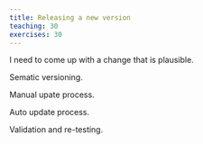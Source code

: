 ```yaml
---
title: Releasing a new version
teaching: 30
exercises: 30
---
```


I need to come up with a change that is plausible.

Sematic versioning.

Manual upate process.

Auto update process.

Validation and re-testing.
